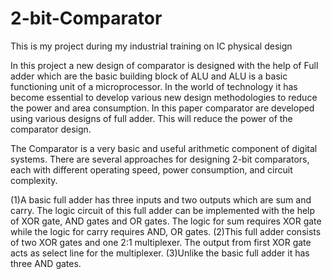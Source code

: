 # 2-bit-Comparator
This is my project during my industrial training on IC physical design

In this project a new design of comparator is designed with the help of Full adder which are the basic building block of ALU and ALU is a basic functioning unit of a microprocessor. In the world of technology it has become essential to develop various new design methodologies to reduce the power and area consumption. In this paper comparator are developed using various designs of full adder. This will reduce the power of the comparator design. 

The Comparator is a very basic and useful arithmetic component of digital systems. There are several approaches for designing 2-bit comparators, each with different operating speed, power consumption, and circuit complexity.

(1)A basic full adder has three inputs and two outputs which are sum and carry. The logic circuit of this full adder can be implemented with the help of XOR gate, AND gates and OR gates. The logic for sum requires XOR gate while the logic for carry requires AND, OR gates.
(2)This full adder consists of two XOR gates and one 2:1 multiplexer. The output from first XOR gate acts as select line for the multiplexer.
(3)Unlike the basic full adder it has three AND gates.
